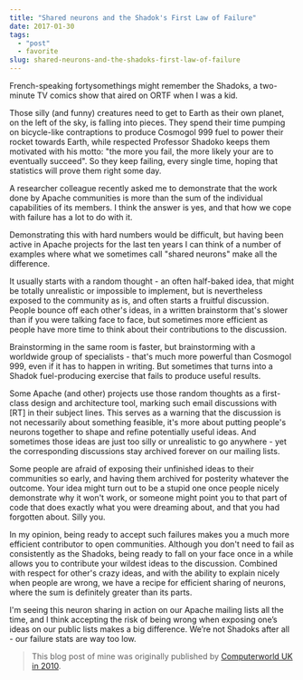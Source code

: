 ```yaml
---
title: "Shared neurons and the Shadok's First Law of Failure"
date: 2017-01-30
tags: 
  - "post"
  - favorite
slug: shared-neurons-and-the-shadoks-first-law-of-failure
---
```


French-speaking fortysomethings might remember the Shadoks, a two-minute TV comics show that aired on ORTF when I was a kid.

<!-- excerpt -->

Those silly (and funny) creatures need to get to Earth as their own planet, on the left of the sky, is falling into pieces. They spend their time pumping on bicycle-like contraptions to produce Cosmogol 999 fuel to power their rocket towards Earth, while respected Professor Shadoko keeps them motivated with his motto: "the more you fail, the more likely your are to eventually succeed". So they keep failing, every single time, hoping that statistics will prove them right some day.

A researcher colleague recently asked me to demonstrate that the work done by Apache communities is more than the sum of the individual capabilities of its members. I think the answer is yes, and that how we cope with failure has a lot to do with it.

Demonstrating this with hard numbers would be difficult, but having been active in Apache projects for the last ten years I can think of a number of examples where what we sometimes call "shared neurons" make all the difference.

It usually starts with a random thought - an often half-baked idea, that might be totally unrealistic or impossible to implement, but is nevertheless exposed to the community as is, and often starts a fruitful discussion. People bounce off each other's ideas, in a written brainstorm that's slower than if you were talking face to face, but sometimes more efficient as people have more time to think about their contributions to the discussion.

Brainstorming in the same room is faster, but brainstorming with a worldwide group of specialists - that's much more powerful than Cosmogol 999, even if it has to happen in writing. But sometimes that turns into a Shadok fuel-producing exercise that fails to produce useful results.

Some Apache (and other) projects use those random thoughts as a first-class design and architecture tool, marking such email discussions with \[RT\] in their subject lines. This serves as a warning that the discussion is not necessarily about something feasible, it's more about putting people's neurons together to shape and refine potentially useful ideas. And sometimes those ideas are just too silly or unrealistic to go anywhere - yet the corresponding discussions stay archived forever on our mailing lists.

Some people are afraid of exposing their unfinished ideas to their communities so early, and having them archived for posterity whatever the outcome. Your idea might turn out to be a stupid one once people nicely demonstrate why it won't work, or someone might point you to that part of code that does exactly what you were dreaming about, and that you had forgotten about. Silly you.

In my opinion, being ready to accept such failures makes you a much more efficient contributor to open communities. Although you don't need to fail as consistently as the Shadoks, being ready to fall on your face once in a while allows you to contribute your wildest ideas to the discussion. Combined with respect for other's crazy ideas, and with the ability to explain nicely when people are wrong, we have a recipe for efficient sharing of neurons, where the sum is definitely greater than its parts.

I'm seeing this neuron sharing in action on our Apache mailing lists all the time, and I think accepting the risk of being wrong when exposing one’s ideas on our public lists makes a big difference. We’re not Shadoks after all - our failure stats are way too low.

> This blog post of mine was originally published by [Computerworld UK in 2010](http://www.computerworlduk.com/it-business/shared-neurons-and-the-shadoks-first-law-of-failure-3570396/).